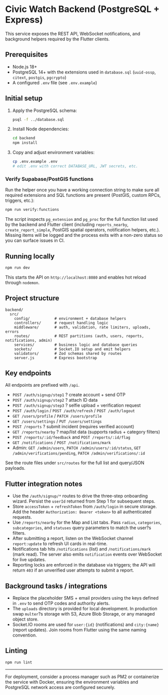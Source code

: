 # Civic Watch Backend (PostgreSQL + Express)

This service exposes the REST API, WebSocket notifications, and background helpers required by the Flutter clients.

## Prerequisites

- Node.js 18+
- PostgreSQL 14+ with the extensions used in `database.sql` (`uuid-ossp`, `citext`, `postgis`, `pgcrypto`)
- A configured `.env` file (see `.env.example`)

## Initial setup

1. Apply the PostgreSQL schema:
   ```bash
   psql -f ../database.sql
   ```
2. Install Node dependencies:
   ```bash
   cd backend
   npm install
   ```
3. Copy and adjust environment variables:
   ```bash
   cp .env.example .env
   # edit .env with correct DATABASE_URL, JWT secrets, etc.
   ```

### Verify Supabase/PostGIS functions

Run the helper once you have a working connection string to make sure all required extensions and SQL functions are present (PostGIS, custom RPCs, triggers, etc.):

```bash
npm run verify:functions
```

The script inspects `pg_extension` and `pg_proc` for the full function list used by the backend and Flutter client (including `reports_nearby`, `create_report_simple`, PostGIS spatial operators, notification helpers, etc.). Missing items will be logged and the process exits with a non-zero status so you can surface issues in CI.

## Running locally

```bash
npm run dev
```

This starts the API on `http://localhost:8080` and enables hot reload through `nodemon`.

## Project structure

```
backend/
  src/
    config/           # environment + database helpers
    controllers/      # request handling logic
    middleware/       # auth, validation, rate limiters, uploads, errors
    routes/           # REST partitions (auth, users, reports, notifications, admin)
    services/         # business logic and database queries
    sockets/          # Socket.IO setup and emit helpers
    validators/       # Zod schemas shared by routes
    server.js         # Express bootstrap
```

## Key endpoints

All endpoints are prefixed with `/api`.

- `POST /auth/signup/step1` ? create account + send OTP
- `POST /auth/signup/step2` ? attach ID data
- `POST /auth/signup/step3` ? selfie upload + verification request
- `POST /auth/login` / `POST /auth/refresh` / `POST /auth/logout`
- `GET /users/profile` / `PATCH /users/profile`
- `GET /users/settings` / `PUT /users/settings`
- `POST /reports` ? submit incident (requires verified account)
- `GET /reports/nearby` ? map/list data (supports radius + category filters)
- `POST /reports/:id/feedback` and `POST /reports/:id/flag`
- `GET /notifications` / `POST /notifications/mark`
- Admin: `GET /admin/users`, `PATCH /admin/users/:id/status`, `GET /admin/verifications/pending`, `PATCH /admin/verifications/:id`

See the route files under `src/routes` for the full list and query/JSON payloads.

## Flutter integration notes

- Use the `/auth/signup/*` routes to drive the three-step onboarding wizard. Persist the `userId` returned from Step 1 for subsequent steps.
- Store `accessToken` + `refreshToken` from `/auth/login` in secure storage. Add the header `Authorization: Bearer <token>` to all authenticated requests.
- Use `/reports/nearby` for the Map and List tabs. Pass `radius`, `categories`, `subcategories`, and `statuses` query parameters to match the user?s filters.
- After submitting a report, listen on the WebSocket channel `report:update` to refresh UI cards in real-time.
- Notifications tab hits `/notifications` (list) and `/notifications/mark` (mark read). The server also emits `notification` events over WebSocket for live updates.
- Reporting locks are enforced in the database via triggers; the API will return `403` if an unverified user attempts to submit a report.

## Background tasks / integrations

- Replace the placeholder SMS + email providers using the keys defined in `.env` to send OTP codes and authority alerts.
- The `uploads` directory is provided for local development. In production swap `multer`?s storage with S3, Azure Blob Storage, or any managed object store.
- Socket.IO rooms are used for `user:{id}` (notifications) and `city:{name}` (report updates). Join rooms from Flutter using the same naming convention.

## Linting

```bash
npm run lint
```

---

For deployment, consider a process manager such as PM2 or containerize the service with Docker, ensuring the environment variables and PostgreSQL network access are configured securely.
